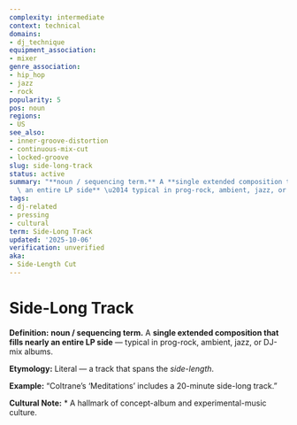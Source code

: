 ```yaml
---
complexity: intermediate
context: technical
domains:
- dj_technique
equipment_association:
- mixer
genre_association:
- hip_hop
- jazz
- rock
popularity: 5
pos: noun
regions:
- US
see_also:
- inner-groove-distortion
- continuous-mix-cut
- locked-groove
slug: side-long-track
status: active
summary: "**noun / sequencing term.** A **single extended composition that fills nearly\
  \ an entire LP side** \u2014 typical in prog-rock, ambient, jazz, or DJ-mix albums."
tags:
- dj-related
- pressing
- cultural
term: Side-Long Track
updated: '2025-10-06'
verification: unverified
aka:
- Side-Length Cut
---
```


# Side-Long Track

**Definition:** **noun / sequencing term.** A **single extended composition that fills nearly an entire LP side** — typical in prog-rock, ambient, jazz, or DJ-mix albums.

**Etymology:** Literal — a track that spans the *side-length*.

**Example:** “Coltrane’s ‘Meditations’ includes a 20-minute side-long track.”

**Cultural Note:** * A hallmark of concept-album and experimental-music culture.

